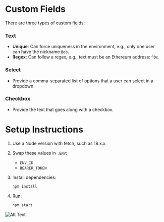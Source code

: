 # Custom Fields

There are three types of custom fields:

### Text

- **Unique**: Can force uniqueness in the environment, e.g., only one user can have the nickname `Bob`.
- **Regex**: Can follow a regex, e.g., text must be an Ethereum address: `^0x`.

### Select

- Provide a comma-separated list of options that a user can select in a dropdown.

### Checkbox

- Provide the text that goes along with a checkbox.

# Setup Instructions

1. Use a Node version with fetch, such as 18.x.x.
2. Swap these values in `.ENV`:

   - `ENV_ID`
   - `BEARER_TOKEN`

3. Install dependencies:

   ```bash
   npm install
   ```

4. Run:
   ```bash
   npm start
   ```

![Alt Text](https://media2.giphy.com/media/v1.Y2lkPTc5MGI3NjExbTN2azYyM2JkY3BpcDk4enB4bGV3aWs3Y2hoZGRvNDJ5NHEwb3VqZCZlcD12MV9pbnRlcm5hbF9naWZfYnlfaWQmY3Q9Zw/hC9XfswIWS9tMzITYP/giphy.gif)
